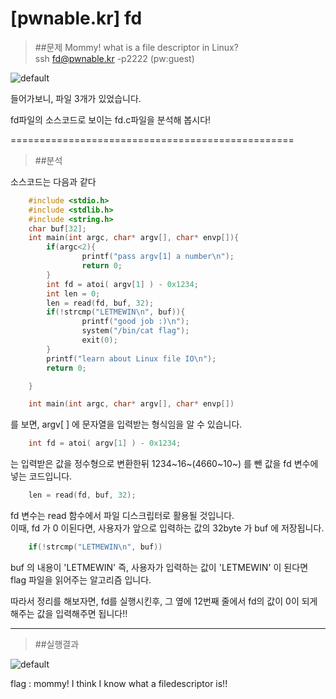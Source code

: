 [pwnable.kr] fd
=====================

>##문제
>Mommy! what is a file descriptor in Linux?  
>ssh fd@pwnable.kr -p2222 (pw:guest)

![default](https://user-images.githubusercontent.com/35005298/34519547-e5960ee2-f0c7-11e7-882a-1f528650d7d0.PNG)

들어가보니, 파일 3개가 있었습니다.

fd파일의 소스코드로 보이는 fd.c파일을 분석해 봅시다!

=================================================

>##분석

소스코드는 다음과 같다

```c	
	#include <stdio.h>
	#include <stdlib.h>
	#include <string.h>
	char buf[32];
	int main(int argc, char* argv[], char* envp[]){
        if(argc<2){
                printf("pass argv[1] a number\n");
                return 0;
        }
        int fd = atoi( argv[1] ) - 0x1234;
        int len = 0;
        len = read(fd, buf, 32);
        if(!strcmp("LETMEWIN\n", buf)){
                printf("good job :)\n");
                system("/bin/cat flag");
                exit(0);
        }
        printf("learn about Linux file IO\n");
        return 0;

	}
```

```c
	int main(int argc, char* argv[], char* envp[])
```
를 보면, argv[ ] 에 문자열을 입력받는 형식임을 알 수 있습니다.  
```c
	int fd = atoi( argv[1] ) - 0x1234;
```
는 입력받은 값을 정수형으로 변환한뒤 1234~16~(4660~10~) 를 뺀 값을 fd 변수에 넣는 코드입니다.  
```c
	len = read(fd, buf, 32);
```
fd 변수는 read 함수에서 파일 디스크립터로 활용될 것입니다.  
이때, fd 가 0 이된다면, 사용자가 앞으로 입력하는 값의 32byte 가 buf 에 저장됩니다.   
```c
	if(!strcmp("LETMEWIN\n", buf))  
```
buf 의 내용이 'LETMEWIN' 즉, 사용자가 입력하는 값이 'LETMEWIN' 이 된다면
flag 파일을 읽어주는 알고리즘 입니다.

따라서 정리를 해보자면, fd를 실행시킨후, 그 옆에 12번째 줄에서 fd의 값이
0이 되게 해주는 값을 입력해주면 됩니다!!

*****

>##실행결과

![default](https://user-images.githubusercontent.com/35005298/34519548-e5c39f56-f0c7-11e7-8dbf-b7d7daa36867.PNG)

flag : mommy! I think I know what a filedescriptor is!!
